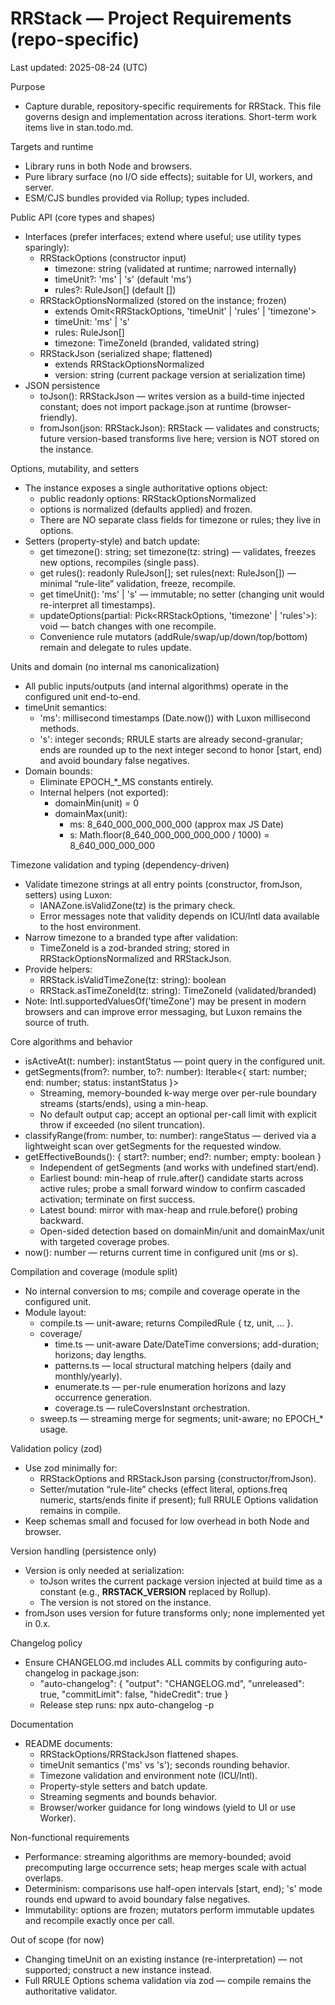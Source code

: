 # RRStack — Project Requirements (repo-specific)

Last updated: 2025-08-24 (UTC)

Purpose
- Capture durable, repository-specific requirements for RRStack. This file governs design and implementation across iterations. Short-term work items live in stan.todo.md.

Targets and runtime
- Library runs in both Node and browsers.
- Pure library surface (no I/O side effects); suitable for UI, workers, and server.
- ESM/CJS bundles provided via Rollup; types included.

Public API (core types and shapes)
- Interfaces (prefer interfaces; extend where useful; use utility types sparingly):
  - RRStackOptions (constructor input)
    - timezone: string (validated at runtime; narrowed internally)
    - timeUnit?: 'ms' | 's' (default 'ms')
    - rules?: RuleJson[] (default [])
  - RRStackOptionsNormalized (stored on the instance; frozen)
    - extends Omit<RRStackOptions, 'timeUnit' | 'rules' | 'timezone'>
    - timeUnit: 'ms' | 's'
    - rules: RuleJson[]
    - timezone: TimeZoneId (branded, validated string)
  - RRStackJson (serialized shape; flattened)
    - extends RRStackOptionsNormalized
    - version: string (current package version at serialization time)
- JSON persistence
  - toJson(): RRStackJson — writes version as a build-time injected constant; does not import package.json at runtime (browser-friendly).
  - fromJson(json: RRStackJson): RRStack — validates and constructs; future version-based transforms live here; version is NOT stored on the instance.

Options, mutability, and setters
- The instance exposes a single authoritative options object:
  - public readonly options: RRStackOptionsNormalized
  - options is normalized (defaults applied) and frozen.
  - There are NO separate class fields for timezone or rules; they live in options.
- Setters (property-style) and batch update:
  - get timezone(): string; set timezone(tz: string) — validates, freezes new options, recompiles (single pass).
  - get rules(): readonly RuleJson[]; set rules(next: RuleJson[]) — minimal “rule-lite” validation, freeze, recompile.
  - get timeUnit(): 'ms' | 's' — immutable; no setter (changing unit would re-interpret all timestamps).
  - updateOptions(partial: Pick<RRStackOptions, 'timezone' | 'rules'>): void — batch changes with one recompile.
  - Convenience rule mutators (addRule/swap/up/down/top/bottom) remain and delegate to rules update.

Units and domain (no internal ms canonicalization)
- All public inputs/outputs (and internal algorithms) operate in the configured unit end-to-end.
- timeUnit semantics:
  - 'ms': millisecond timestamps (Date.now()) with Luxon millisecond methods.
  - 's': integer seconds; RRULE starts are already second-granular; ends are rounded up to the next integer second to honor [start, end) and avoid boundary false negatives.
- Domain bounds:
  - Eliminate EPOCH_*_MS constants entirely.
  - Internal helpers (not exported):
    - domainMin(unit) = 0
    - domainMax(unit):
      - ms: 8_640_000_000_000_000 (approx max JS Date)
      - s: Math.floor(8_640_000_000_000_000 / 1000) = 8_640_000_000_000

Timezone validation and typing (dependency-driven)
- Validate timezone strings at all entry points (constructor, fromJson, setters) using Luxon:
  - IANAZone.isValidZone(tz) is the primary check.
  - Error messages note that validity depends on ICU/Intl data available to the host environment.
- Narrow timezone to a branded type after validation:
  - TimeZoneId is a zod-branded string; stored in RRStackOptionsNormalized and RRStackJson.
- Provide helpers:
  - RRStack.isValidTimeZone(tz: string): boolean
  - RRStack.asTimeZoneId(tz: string): TimeZoneId (validated/branded)
- Note: Intl.supportedValuesOf('timeZone') may be present in modern browsers and can improve error messaging, but Luxon remains the source of truth.

Core algorithms and behavior
- isActiveAt(t: number): instantStatus — point query in the configured unit.
- getSegments(from?: number, to?: number): Iterable<{ start: number; end: number; status: instantStatus }>
  - Streaming, memory-bounded k-way merge over per-rule boundary streams (starts/ends), using a min-heap.
  - No default output cap; accept an optional per-call limit with explicit throw if exceeded (no silent truncation).
- classifyRange(from: number, to: number): rangeStatus — derived via a lightweight scan over getSegments for the requested window.
- getEffectiveBounds(): { start?: number; end?: number; empty: boolean }
  - Independent of getSegments (and works with undefined start/end).
  - Earliest bound: min-heap of rrule.after() candidate starts across active rules; probe a small forward window to confirm cascaded activation; terminate on first success.
  - Latest bound: mirror with max-heap and rrule.before() probing backward.
  - Open-sided detection based on domainMin/unit and domainMax/unit with targeted coverage probes.
- now(): number — returns current time in configured unit (ms or s).

Compilation and coverage (module split)
- No internal conversion to ms; compile and coverage operate in the configured unit.
- Module layout:
  - compile.ts — unit-aware; returns CompiledRule { tz, unit, … }.
  - coverage/
    - time.ts — unit-aware Date/DateTime conversions; add-duration; horizons; day lengths.
    - patterns.ts — local structural matching helpers (daily and monthly/yearly).
    - enumerate.ts — per-rule enumeration horizons and lazy occurrence generation.
    - coverage.ts — ruleCoversInstant orchestration.
  - sweep.ts — streaming merge for segments; unit-aware; no EPOCH_* usage.

Validation policy (zod)
- Use zod minimally for:
  - RRStackOptions and RRStackJson parsing (constructor/fromJson).
  - Setter/mutation “rule-lite” checks (effect literal, options.freq numeric, starts/ends finite if present); full RRULE Options validation remains in compile.
- Keep schemas small and focused for low overhead in both Node and browser.

Version handling (persistence only)
- Version is only needed at serialization:
  - toJson writes the current package version injected at build time as a constant (e.g., __RRSTACK_VERSION__ replaced by Rollup).
  - The version is not stored on the instance.
- fromJson uses version for future transforms only; none implemented yet in 0.x.

Changelog policy
- Ensure CHANGELOG.md includes ALL commits by configuring auto-changelog in package.json:
  - "auto-changelog": { "output": "CHANGELOG.md", "unreleased": true, "commitLimit": false, "hideCredit": true }
  - Release step runs: npx auto-changelog -p

Documentation
- README documents:
  - RRStackOptions/RRStackJson flattened shapes.
  - timeUnit semantics ('ms' vs 's'); seconds rounding behavior.
  - Timezone validation and environment note (ICU/Intl).
  - Property-style setters and batch update.
  - Streaming segments and bounds behavior.
  - Browser/worker guidance for long windows (yield to UI or use Worker).

Non-functional requirements
- Performance: streaming algorithms are memory-bounded; avoid precomputing large occurrence sets; heap merges scale with actual overlaps.
- Determinism: comparisons use half-open intervals [start, end); 's' mode rounds end upward to avoid boundary false negatives.
- Immutability: options are frozen; mutators perform immutable updates and recompile exactly once per call.

Out of scope (for now)
- Changing timeUnit on an existing instance (re-interpretation) — not supported; construct a new instance instead.
- Full RRULE Options schema validation via zod — compile remains the authoritative validator.
